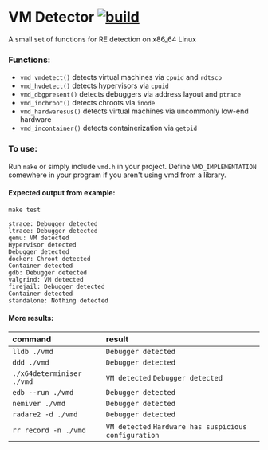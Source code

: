 # VM Detector [![build](https://github.com/m1lkweed/vmd/actions/workflows/build.yml/badge.svg)](https://github.com/m1lkweed/vmd/actions/workflows/build.yml)
A small set of functions for RE detection on x86_64 Linux
### Functions:
* `vmd_vmdetect()`
detects virtual machines via `cpuid` and `rdtscp`
* `vmd_hvdetect()`
detects hypervisors via `cpuid`
* `vmd_dbgpresent()`
detects debuggers via address layout and `ptrace`
* `vmd_inchroot()`
detects chroots via `inode`
* `vmd_hardwaresus()`
detects virtual machines via uncommonly low-end hardware
* `vmd_incontainer()`
detects containerization via `getpid`
### To use:
Run `make` or simply include `vmd.h` in your project. Define `VMD_IMPLEMENTATION` somewhere in your program if you aren't using vmd from a library.

#### Expected output from example:
`make test`
```
strace: Debugger detected
ltrace: Debugger detected
qemu: VM detected
Hypervisor detected
Debugger detected
docker: Chroot detected
Container detected
gdb: Debugger detected
valgrind: VM detected
firejail: Debugger detected
Container detected
standalone: Nothing detected
```
#### More results:
|command|result|
|:---|:---|
`lldb ./vmd`|`Debugger detected`
`ddd ./vmd`|`Debugger detected`
`./x64determiniser ./vmd`|`VM detected`	`Debugger detected`
`edb --run ./vmd`|`Debugger detected`
`nemiver ./vmd`|`Debugger detected`
`radare2 -d ./vmd`|`Debugger detected`
`rr record -n ./vmd`|`VM detected`	`Hardware has suspicious configuration`
